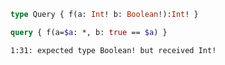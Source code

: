 ```graphql
type Query { f(a: Int! b: Boolean!):Int! }
```


```graphql
query { f(a=$a: *, b: true == $a) }
```

```
1:31: expected type Boolean! but received Int!
```